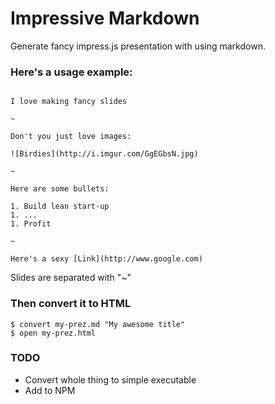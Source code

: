 Impressive Markdown
===================

Generate fancy impress.js presentation with using markdown. 

### Here's a usage example:

```

I love making fancy slides

~

Don't you just love images:

![Birdies](http://i.imgur.com/GgEGbsN.jpg)

~

Here are some bullets:

1. Build lean start-up
1. ...
1. Profit

~

Here's a sexy [Link](http://www.google.com)

```

Slides are separated with "~"

### Then convert it to HTML

```
$ convert my-prez.md "My awesome title"
$ open my-prez.html
```

### TODO
* Convert whole thing to simple executable
* Add to NPM
